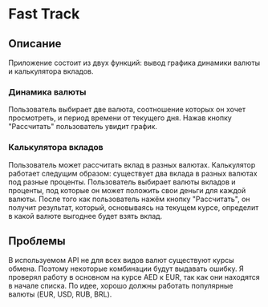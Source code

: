 # Fast Track

## Описание

Приложение состоит из двух функций: вывод графика динамики валюты и калькулятора вкладов.

### Динамика валюты

Пользователь выбирает две валюта, соотношение которых он хочет просмотреть, и период времени от текущего дня. Нажав кнопку "Рассчитать" пользователь увидит график.

### Калькулятора вкладов

Пользователь может рассчитать вклад в разных валютах. Калькулятор работает следущим образом: существует два вклада в разных валютах под разные проценты. Пользователь выбирает валюты вкладов и проценты, под которые он может положить свои деньги для каждой валюты. После того как пользователь нажём кнопку "Рассчитать", он получит результат, который, основываясь на текущем курсе, определит в какой валюте выгоднее будет взять вклад.

## Проблемы

В используемом API не для всех видов валют существуют курсы обмена. Поэтому некоторые комбинации будут выдавать ошибку. Я проверял работу в основном на курсе AED к EUR, так как они находятся в начале списка. По идее, хорошо должны работать популярные валюты (EUR, USD, RUB, BRL).

